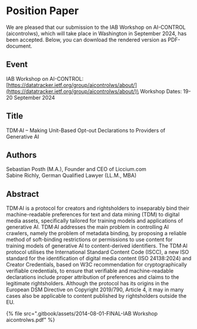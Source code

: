 # Position Paper

We are pleased that our submission to the IAB Workshop on AI-CONTROL (aicontrolws), which will take place in Washington in September 2024, has been accepted. Below, you can download the rendered version as PDF-document.

## Event

IAB Workshop on AI-CONTROL:\
[https://datatracker.ietf.org/group/aicontrolws/about/](https://datatracker.ietf.org/group/aicontrolws/about/)\
Workshop Dates: 19-20 September 2024

## Title

TDM·AI – Making Unit-Based Opt-out Declarations to Providers of Generative AI

## Authors

Sebastian Posth (M.A.), Founder and CEO of Liccium.com\
Sabine Richly, German Qualified Lawyer (LL.M., MBA)

## Abstract&#x20;

TDM·AI is a protocol for creators and rightsholders to inseparably bind their machine-readable preferences for text and data mining (TDM) to digital media assets, specifically tailored for training models and applications of generative AI. TDM·AI addresses the main problem in controlling AI crawlers, namely the problem of metadata binding, by proposing a reliable method of soft-binding restrictions or permissions to use content for training models of generative AI to content-derived identifiers. The TDM·AI protocol utilises the International Standard Content Code (ISCC), a new ISO standard for the identification of digital media content (ISO 24138:2024) and Creator Credentials, based on W3C recommendation for cryptographically verifiable credentials, to ensure that verifiable and machine-readable declarations include proper attribution of preferences and claims to the legitimate rightsholders. Although the protocol has its origins in the European DSM Directive on Copyright 2019/790, Article 4, it may in many cases also be applicable to content published by rightsholders outside the EU.

{% file src=".gitbook/assets/2014-08-01-FINAL-IAB Workshop aicontrolws.pdf" %}
